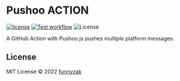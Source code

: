 # Pushoo ACTION

[![license][license-image]][repository-url]
[![Test workflow](https://img.shields.io/github/workflow/status/funnyzak/pushoo-action/Test)](https://github.com/funnzak/pushoo-action/actions?workflow=Test)
![License][license-image]

[license-image]: https://img.shields.io/github/license/funnyzak/pushoo-action.svg?style=flat-square
[repository-url]: https://github.com/funnyzak/pushoo-action

A GitHub Action with Pushoo.js pushes multiple platform messages.

## License

MIT License © 2022 [funnyzak](https://github.com/funnyzak)
